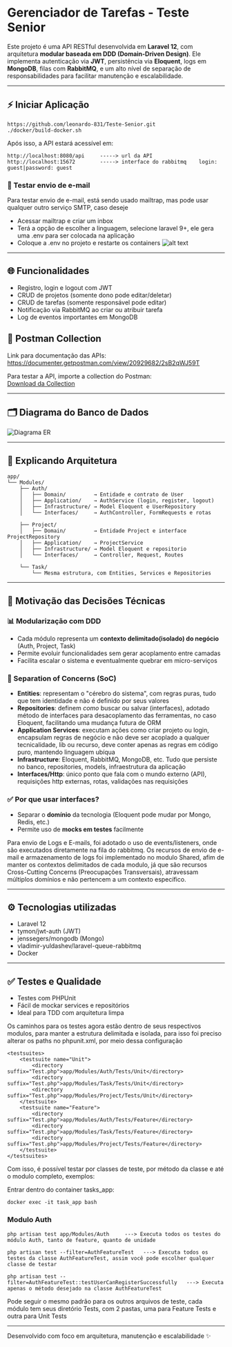 # Gerenciador de Tarefas - Teste Senior

Este projeto é uma API RESTful desenvolvida em **Laravel 12**, com arquitetura **modular baseada em DDD (Domain-Driven Design)**. Ele implementa autenticação via **JWT**, persistência via **Eloquent**, logs em **MongoDB**, filas com **RabbitMQ**, e um alto nível de separação de responsabilidades para facilitar manutenção e escalabilidade.

---

## ⚡ Iniciar Aplicação



```Rodar no terminal
https://github.com/leonardo-831/Teste-Senior.git
./docker/build-docker.sh
```

Após isso, a API estará acessível em:
```
http://localhost:8080/api     -----> url da API
http://localhost:15672        -----> interface do rabbitmq    login: guest|password: guest
```

### 📧 Testar envio de e-mail



Para testar envio de e-mail, está sendo usado mailtrap, mas pode usar qualquer outro serviço SMTP, caso deseje

- Acessar mailtrap e criar um inbox
- Terá a opção de escolher a linguagem, selecione laravel 9+, ele gera uma .env para ser colocada na aplicação
- Coloque a .env no projeto e restarte os containers
![alt text](documentation/mailtrap.png)

---

## 🌐 Funcionalidades

- Registro, login e logout com JWT
- CRUD de projetos (somente dono pode editar/deletar)
- CRUD de tarefas (somente responsável pode editar)
- Notificação via RabbitMQ ao criar ou atribuir tarefa
- Log de eventos importantes em MongoDB

## 📌 Postman Collection  
Link para documentação das APIs: https://documenter.getpostman.com/view/20929682/2sB2qWJ59T

Para testar a API, importe a collection do Postman:  
[Download da Collection](/documentation/Teste-Hcosta.postman_collection.json) 

---

## 🗂️ Diagrama do Banco de Dados

![Diagrama ER](documentation/database-diagram.png)

---

## 📂 Explicando Arquitetura

```
app/
└── Modules/
    ├── Auth/
    │   ├── Domain/         → Entidade e contrato de User
    │   ├── Application/    → AuthService (login, register, logout)
    │   ├── Infrastructure/ → Model Eloquent e UserRepository
    │   └── Interfaces/     → AuthController, FormRequests e rotas
    
    ├── Project/
    │   ├── Domain/         → Entidade Project e interface ProjectRepository
    │   ├── Application/    → ProjectService
    │   ├── Infrastructure/ → Model Eloquent e repositorio
    │   └── Interfaces/     → Controller, Request, Routes

    └── Task/
        └── Mesma estrutura, com Entities, Services e Repositories
```

---

## 🧠 Motivação das Decisões Técnicas

### 📊 Modularização com DDD
- Cada módulo representa um **contexto delimitado(isolado) do negócio** (Auth, Project, Task)
- Permite evoluir funcionalidades sem gerar acoplamento entre camadas
- Facilita escalar o sistema e eventualmente quebrar em micro-serviços

### 📖 Separation of Concerns (SoC)
- **Entities**: representam o "cérebro do sistema", com regras puras, tudo que tem identidade e não é definido por seus valores
- **Repositories**: definem *como* buscar ou salvar (interfaces), adotado método de interfaces para desacoplamento das ferramentas, no caso Eloquent, facilitando uma mudança futura de ORM
- **Application Services**: executam ações como criar projeto ou login, encapsulam regras de negócio e não deve ser acoplado a qualquer tecnicalidade, lib ou recurso, deve conter apenas as regras em código puro, mantendo linguagem ubíqua
- **Infrastructure**: Eloquent, RabbitMQ, MongoDB, etc. Tudo que persiste no banco, repositories, models, infraestrutura da aplicação
- **Interfaces/Http**: único ponto que fala com o mundo externo (API), requisições http externas, rotas, validações nas requisições

### ✅ Por que usar interfaces?
- Separar o **domínio** da tecnologia (Eloquent pode mudar por Mongo, Redis, etc.)
- Permite uso de **mocks em testes** facilmente

Para envio de Logs e E-mails, foi adotado o uso de events/listeners, onde são executados diretamente na fila do rabbitmq. Os recursos de envio de e-mail e armazenamento de logs foi implementado no modulo Shared, afim de manter os contextos delimitados de cada modulo, já que são recursos Cross-Cutting Concerns (Preocupações Transversais),
atravessam múltiplos domínios e não pertencem a um contexto específico.

---

## ⚙ Tecnologias utilizadas
- Laravel 12
- tymon/jwt-auth (JWT)
- jenssegers/mongodb (Mongo)
- vladimir-yuldashev/laravel-queue-rabbitmq
- Docker

---

## ✅ Testes e Qualidade
- Testes com PHPUnit
- Fácil de mockar services e repositórios
- Ideal para TDD com arquitetura limpa

Os caminhos para os testes agora estão dentro de seus respectivos modulos, para manter a estrutura delimitada e isolada, para isso foi preciso
alterar os paths no phpunit.xml, por meio dessa configuração
```
<testsuites>
    <testsuite name="Unit">
        <directory suffix="Test.php">app/Modules/Auth/Tests/Unit</directory>
        <directory suffix="Test.php">app/Modules/Task/Tests/Unit</directory>
        <directory suffix="Test.php">app/Modules/Project/Tests/Unit</directory>
    </testsuite>
    <testsuite name="Feature">
        <directory suffix="Test.php">app/Modules/Auth/Tests/Feature</directory>
        <directory suffix="Test.php">app/Modules/Task/Tests/Feature</directory>
        <directory suffix="Test.php">app/Modules/Project/Tests/Feature</directory>
    </testsuite>
</testsuites>
```
Com isso, é possível testar por classes de teste, por método da classe e até o modulo completo, exemplos:

Entrar dentro do container tasks_app:
```
docker exec -it task_app bash
```

### Modulo Auth
```
php artisan test app/Modules/Auth     ---> Executa todos os testes do módulo Auth, tanto de feature, quanto de unidade
```
```
php artisan test --filter=AuthFeatureTest   ---> Executa todos os testes da classe AuthFeatureTest, assim você pode escolher qualquer classe de testar
```
```
php artisan test --filter=AuthFeatureTest::testUserCanRegisterSuccessfully   ---> Executa apenas o método desejado na classe AuthFeatureTest
```
Pode seguir o mesmo padrão para os outros arquivos de teste, cada módulo tem seus diretório Tests, com 2 pastas, uma para Feature Tests e outra para Unit Tests

---

Desenvolvido com foco em arquitetura, manutenção e escalabilidade ✨
